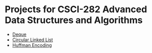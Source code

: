 # Projects for CSCI-282 Advanced Data Structures and Algorithms

- [Deque](/Deque)
- [Circular Linked List](/CircuclarLinkedList)
- [Huffman Encoding](/HuffmanEncoding)